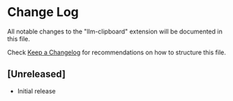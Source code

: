 # Change Log

All notable changes to the "llm-clipboard" extension will be documented in this file.

Check [Keep a Changelog](http://keepachangelog.com/) for recommendations on how to structure this file.

## [Unreleased]

- Initial release